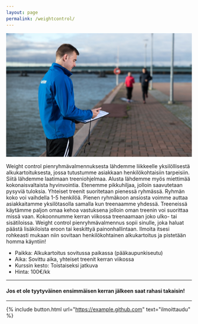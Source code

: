 ```yaml
---
layout: page
permalink: /weightcontrol/
---
```


![Weight Control](/media/weight-control.jpg)


Weight control pienryhmävalmennuksesta lähdemme liikkeelle yksilöllisestä alkukartoituksesta, jossa tutustumme asiakkaan
henkilökohtaisiin tarpeisiin. Siitä lähdemme laatimaan treeniohjelmaa. Alusta lähdemme myös miettimää kokonaisvaltaista
hyvinvointia. Etenemme pikkuhiljaa, jolloin saavutetaan pysyviä tuloksia. Yhteiset treenit suoritetaan pienessä ryhmässä.
Ryhmän koko voi vaihdella 1-5 henkilöä. Pienen ryhmäkoon ansiosta voimme auttaa asiakkaitamme yksilötasolla samalla kun 
treenaamme yhdessä. Treeneissä käytämme paljon omaa kehoa vastuksena jolloin oman treenin voi suorittaa missä vaan. 
Kokoonnumme kerran viikossa treenaamaan joko ulko- tai sisätiloissa. Weight control pienryhmävalmennus sopii sinulle, joka 
haluat päästä lisäkiloista eroon tai keskittyä painonhallintaan. Ilmoita itsesi rohkeasti mukaan niin sovitaan 
henkilökohtainen alkukartoitus ja pistetään homma käyntiin!


* Paikka: Alkukartoitus sovitussa paikassa (pääkaupunkiseutu)
* Aika: Sovittu aika, yhteiset treenit kerran viikossa
* Kurssin kesto: Toistaiseksi jatkuva
* Hinta: 100€/kk

---

#### Jos et ole tyytyväinen ensimmäisen kerran jälkeen saat rahasi takaisin!

---

{% include button.html url="https://example.github.com" text="ilmoittaudu" %}
